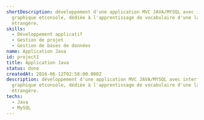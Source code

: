 ```yaml
---
shortDescription: développement d'une application MVC JAVA/MYSQL avec interface
  graphique etconsole, dédiée à l'apprentissage de vocabulaire d'une langue
  étrangère.
skills:
  - Développement applicatif
  - Gestion de projet
  - Gestion de bases de données
name: Application Java
id: project1
title: Application Java
status: done
createdAt: 2016-06-12T02:58:00.000Z
description: développement d'une application MVC JAVA/MYSQL avec interface
  graphique etconsole, dédiée à l'apprentissage de vocabulaire d'une langue
  étrangère.
techs:
  - Java
  - MySQL
---
```

